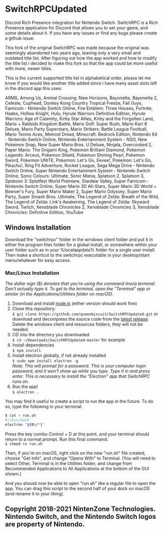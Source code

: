 # SwitchRPCUpdated
Discord Rich Presence integration for Nintendo Switch.
SwitchRPC is a Rich Presence application for Discord that allows you to set your game, and some details about it.
If you have any issues or find any bugs please create a github issue.

This fork of the original SwitchRPC was made because the original was seemingly abandoned two years ago, leaving only a very small and outdated title list. After figuring out how the app worked and how to modify the title list i decided to make this fork so that the app could be more useful with more, newer titles.

This is the current supported title list in alphabetical order, please let me know if you would like another title added since i have many asset slots left in the discord app this uses:

ARMS, Among Us, Animal Crossing: New Horizons, Bayonetta, Bayonetta 2, Celeste, Cuphead, Donkey Kong Country Tropical Freeze, Fall Guys, Famicom - Nintendo Switch Online, Fire Emblem: Three Houses, Fortnite, Hades, Hollow Knight, Hulu, Hyrule Warriors Definitive Edition, Hyrule Warriors: Age of Calamity, Kirby Star Allies, Kirby and the Forgotten Land, Mario + Rabbids Kingdom Battle, Mario Golf: Super Rush, Mario Kart 8 Deluxe, Mario Party Superstars, Mario Strikers: Battle League Football, Mario Tennis Aces, Metroid Dread, Minecraft: Bedrock Edition, Nintendo 64 - Nintendo Switch Online, Nintendo Entertainment System - NSO, New Pokemon Snap, New Super Mario Bros. U Deluxe, Ninjala, Overcooked 2, Paper Mario: The Origami King, Pokemon Brilliant Diamond, Pokemon Legends: Arceus, Pokemon Shield, Pokemon Shining Pearl, Pokemon Sword, Pokemon UNITE, Pokemon: Let's Go, Eevee!, Pokemon: Let's Go, Pikachu!, Ring Fit Adventure, Rocket League, Sega Mega Drive - Nintendo Switch Online, Super Nintendo Entertainment System - Nintendo Switch Online, Sonic Colours: Ultimate, Sonic Mania, Splatoon 2, Splatoon 3, Splatoon 3: Splatfest World Premiere, Stardew Valley, Super Famicom - Nintendo Switch Online, Super Mario 3D All-Stars, Super Mario 3D World + Bowser's Fury, Super Mario Maker 2, Super Mario Odyssey, Super Mario Party, Super Smash Bros. Ultimate, The Legend of Zelda: Breath of the Wild, The Legend of Zelda: Link's Awakening, The Legend of Zelda: Skyward Sword, Twitch, Xenoblade Chronicles 2, Xenoblade Chronicles 3, Xenoblade Chronicles: Definitive Edition, YouTube

## Windows Installation
Download the "switchrpc" folder in the windows client folder and put it in either the program files folder for a global install, or somewhere within your user folder such as in your %localappdata% folder for a single user install. Then make a shortcut to the switchrpc executable in your desktop/start menu/whatever for easy access.

### Mac/Linux Installation

*The dollar sign ($) denotes that you're using the command line/a terminal. Don't actually type it. To get to the terminal, open the "Terminal" app or similar (in the Applications/Utilities folder on macOS).*

1. Download and install [node.js](https://nodejs.org/en/) (either version should work fine)
2. Clone this repository:  
`$ git clone https://github.com/queenbiscuit/SwitchRPCUpdated.git` or download and decompress the source code from the [latest release](https://github.com/queenbiscuit311/SwitchRPCUpdated/archive/refs/heads/master.zip). Delete the windows client and resources folders, they will not be needed.
6. CD into the directory you downloaded  
`$ cd ~/Downloads/SwitchRPCUpdated-master` for example
291029. Install dependencies  
`$ npm install`
83. Install electron globally, if not already installed  
`$ sudo npm install electron -g`  
*Note: This will prompt for a password. This is your computer login password, and it won't show up while you type. Type it in and press enter. This is necessary to install the "Electron" app that SwitchRPC runs on.*
69. Run the app!  
`$ electron .`

You may find it useful to create a script to run the app in the future. To do so, type the following in your terminal:
```bash
$ cat > run.sh
#!/bin/bash
electron "${0%/*}"
```  
Press the key combo Control + D at this point, and your terminal should return to a normal prompt. Run this final command:  
`$ chmod +x run.sh`

Then, if you're on macOS, right click on the new "run.sh" file created, choose "Get Info", and change "Opens With" to Terminal. (You will need to select Other, Terminal is in the Utilities folder, and change from Recommended Applications to All Applications at the bottom of the GUI shown.)

And you should now be able to open "run.sh" like a regular file to open the app. You can drag this script to the second half of your dock on macOS (and rename it to your liking).

## Copyright 2018-2021 NintenZone Technologies. Nintendo Switch, and the Nintendo Switch logos are property of Nintendo.